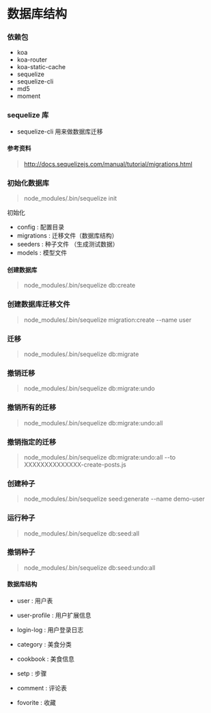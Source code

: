 #  数据库结构

### 依赖包
- koa
- koa-router
- koa-static-cache
- sequelize
- sequelize-cli
- md5
- moment

### sequelize 库
  - sequelize-cli  用来做数据库迁移

#### 参考资料
>http://docs.sequelizejs.com/manual/tutorial/migrations.html

### 初始化数据库
> node_modules/.bin/sequelize init

初始化
- config : 配置目录
- migrations : 迁移文件（数据库结构）
- seeders : 种子文件 （生成测试数据）
- models : 模型文件


#### 创建数据库
> node_modules/.bin/sequelize db:create

### 创建数据库迁移文件
> node_modules/.bin/sequelize migration:create --name user
### 迁移
> node_modules/.bin/sequelize db:migrate
### 撤销迁移
> node_modules/.bin/sequelize db:migrate:undo

### 撤销所有的迁移
> node_modules/.bin/sequelize db:migrate:undo:all

### 撤销指定的迁移
> node_modules/.bin/sequelize db:migrate:undo:all --to XXXXXXXXXXXXXX-create-posts.js

### 创建种子
> node_modules/.bin/sequelize seed:generate --name demo-user

### 运行种子
> node_modules/.bin/sequelize db:seed:all

### 撤销种子
> node_modules/.bin/sequelize db:seed:undo:all

#### 数据库结构
- user : 用户表

- user-profile : 用户扩展信息

- login-log : 用户登录日志

- category : 美食分类

- cookbook : 美食信息

- setp : 步骤

- comment : 评论表

- fovorite : 收藏